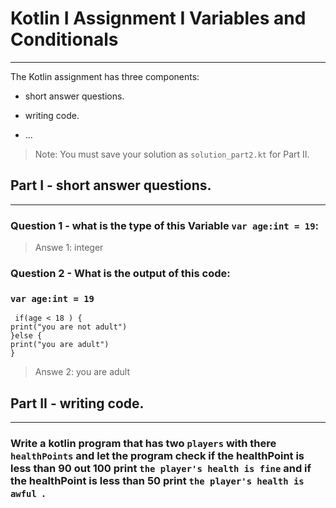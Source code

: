 # Kotlin I Assignment  I Variables and Conditionals
---
The Kotlin assignment has three components:
- short answer questions.
- writing code.

- ...
> Note: You must save your solution as `solution_part2.kt` for Part II.

## Part I - short answer questions.
---
### Question 1 - what is the type of this Variable `var age:int = 19`:
>Answe 1: integer 
### Question 2 - What is the output of this code:
###  `var age:int = 19`
     if(age < 18 ) {
    print("you are not adult") 
    }else {
    print("you are adult")
    }
>Answe 2:
you are adult

## Part II - writing code.
---
### Write a kotlin program that has two `players` with there `healthPoints` and let the program check if the healthPoint is less than 90 out 100 print `the player's health is fine` and if the healthPoint is less than 50 print `the player's health is awful `.